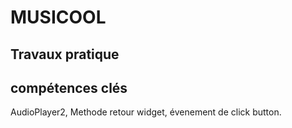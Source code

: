 # MUSICOOL
## Travaux pratique
## compétences clés
AudioPlayer2, Methode retour widget, évenement de click button.

